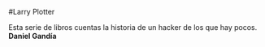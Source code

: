 
#Larry Plotter

Esta serie de libros cuentas la historia de un hacker de los que hay pocos. 
**Daniel Gandía** 


